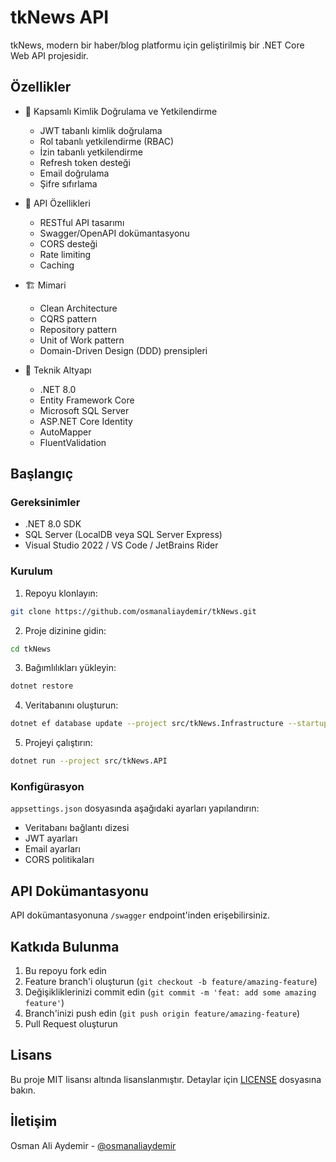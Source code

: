 # tkNews API

tkNews, modern bir haber/blog platformu için geliştirilmiş bir .NET Core Web API projesidir.

## Özellikler

- 🔐 Kapsamlı Kimlik Doğrulama ve Yetkilendirme
  - JWT tabanlı kimlik doğrulama
  - Rol tabanlı yetkilendirme (RBAC)
  - İzin tabanlı yetkilendirme
  - Refresh token desteği
  - Email doğrulama
  - Şifre sıfırlama

- 📱 API Özellikleri
  - RESTful API tasarımı
  - Swagger/OpenAPI dokümantasyonu
  - CORS desteği
  - Rate limiting
  - Caching

- 🏗️ Mimari
  - Clean Architecture
  - CQRS pattern
  - Repository pattern
  - Unit of Work pattern
  - Domain-Driven Design (DDD) prensipleri

- 🔧 Teknik Altyapı
  - .NET 8.0
  - Entity Framework Core
  - Microsoft SQL Server
  - ASP.NET Core Identity
  - AutoMapper
  - FluentValidation

## Başlangıç

### Gereksinimler

- .NET 8.0 SDK
- SQL Server (LocalDB veya SQL Server Express)
- Visual Studio 2022 / VS Code / JetBrains Rider

### Kurulum

1. Repoyu klonlayın:
```bash
git clone https://github.com/osmanaliaydemir/tkNews.git
```

2. Proje dizinine gidin:
```bash
cd tkNews
```

3. Bağımlılıkları yükleyin:
```bash
dotnet restore
```

4. Veritabanını oluşturun:
```bash
dotnet ef database update --project src/tkNews.Infrastructure --startup-project src/tkNews.API
```

5. Projeyi çalıştırın:
```bash
dotnet run --project src/tkNews.API
```

### Konfigürasyon

`appsettings.json` dosyasında aşağıdaki ayarları yapılandırın:

- Veritabanı bağlantı dizesi
- JWT ayarları
- Email ayarları
- CORS politikaları

## API Dokümantasyonu

API dokümantasyonuna `/swagger` endpoint'inden erişebilirsiniz.

## Katkıda Bulunma

1. Bu repoyu fork edin
2. Feature branch'i oluşturun (`git checkout -b feature/amazing-feature`)
3. Değişikliklerinizi commit edin (`git commit -m 'feat: add some amazing feature'`)
4. Branch'inizi push edin (`git push origin feature/amazing-feature`)
5. Pull Request oluşturun

## Lisans

Bu proje MIT lisansı altında lisanslanmıştır. Detaylar için [LICENSE](LICENSE) dosyasına bakın.

## İletişim

Osman Ali Aydemir - [@osmanaliaydemir](https://github.com/osmanaliaydemir) 